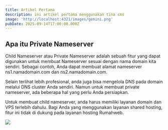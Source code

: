 ```yaml
---
title: Artikel Pertama
description: ini artikel pertama menggunakan tina cms
image: 'http://localhost:4321/images/gemini.png'
pubDate: 2025-09-14T17:00:00.000Z
---
```


## Apa itu Private Nameserver

Child Nameserver atau Private Nameserver adalah sebuah fitur yang dapat digunakan untuk membuat Nameserver sesuai dengan nama domain kita sendiri. Sebagai contoh, Anda dapat membuat alamat nameserver ns1.namadomain.com dan ns2.namadomain.com.

Selain terlihat lebih profesional, anda juga bisa mengelola DNS pada domain melalui DNS cluster Anda sendiri. Namun untuk membuat private nameserver, ada beberapa hal yang perlu Anda persiapkan.

Untuk membuat child nameserver, anda harus memiliki layanan domain dan VPS terlebih dahulu. Bagi Anda yang menggunakan layanan shared hosting, fitur ini tidak di dukung pada layanan hosting Rumahweb.

![](/images/gemini.png)
